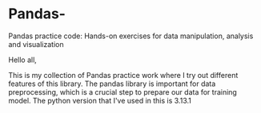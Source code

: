 # Pandas-
Pandas practice code: Hands-on exercises for data manipulation, analysis and visualization



Hello all,



This is my collection of Pandas practice work where I try out different features of this library. The pandas library is important for data preprocessing, which is a crucial step to prepare our data for training model.
The python version that I've used in this is 3.13.1
